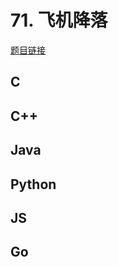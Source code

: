 # 71. 飞机降落

[题目链接](https://kamacoder.com/problempage.php?pid=1110)

## C

## C++

## Java

## Python

## JS

## Go
